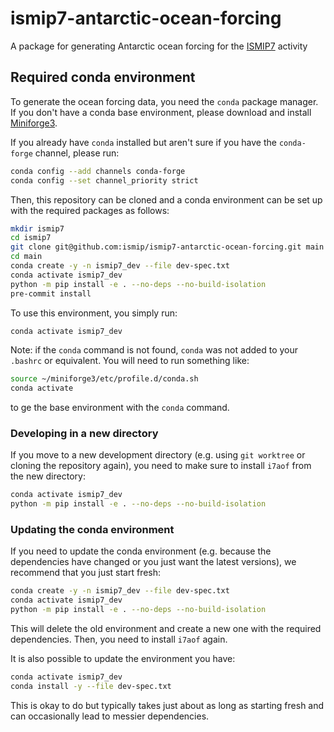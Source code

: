 # ismip7-antarctic-ocean-forcing

A package for generating Antarctic ocean forcing for the
[ISMIP7]() activity

## Required conda environment

To generate the ocean forcing data, you need the `conda` package manager. If
you don't have a conda base environment, please download and install
[Miniforge3](https://conda-forge.org/download/).

If you already have `conda` installed but aren't sure if you have the
`conda-forge` channel, please run:
```bash
conda config --add channels conda-forge
conda config --set channel_priority strict
```

Then, this repository can be cloned and a conda  environment can be set up with
the required packages as follows:

```bash
mkdir ismip7
cd ismip7
git clone git@github.com:ismip/ismip7-antarctic-ocean-forcing.git main
cd main
conda create -y -n ismip7_dev --file dev-spec.txt
conda activate ismip7_dev
python -m pip install -e . --no-deps --no-build-isolation
pre-commit install
```

To use this environment, you simply run:
```bash
conda activate ismip7_dev
```
Note: if the `conda` command is not found, `conda` was not added to your
`.bashrc` or equivalent.  You will need to run something like:
```bash
source ~/miniforge3/etc/profile.d/conda.sh
conda activate
```
to ge the base environment with the `conda` command.

### Developing in a new directory

If you move to a new development directory (e.g. using `git worktree` or
cloning the repository again), you need to make sure to install `i7aof` from
the new directory:
```bash
conda activate ismip7_dev
python -m pip install -e . --no-deps --no-build-isolation
```

### Updating the conda environment

If you need to update the conda environment (e.g. because the dependencies
have changed or you just want the latest versions), we recommend that you
just start fresh:
```bash
conda create -y -n ismip7_dev --file dev-spec.txt
conda activate ismip7_dev
python -m pip install -e . --no-deps --no-build-isolation
```
This will delete the old environment and create a new one with the required
dependencies.  Then, you need to install `i7aof` again.

It is also possible to update the environment you have:
```bash
conda activate ismip7_dev
conda install -y --file dev-spec.txt
```
This is okay to do but typically takes just about as long as starting fresh
and can occasionally lead to messier dependencies.
